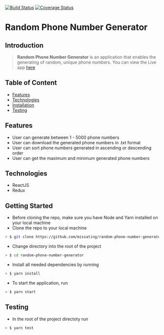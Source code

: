 [![Build Status](https://travis-ci.org/missating/random-phone-number-generator.svg?branch=develop)](https://travis-ci.org/missating/random-phone-number-generator)
[![Coverage Status](https://coveralls.io/repos/github/missating/random-phone-number-generator/badge.svg?branch=develop)](https://coveralls.io/github/missating/random-phone-number-generator?branch=develop)

# Random Phone Number Generator

## Introduction

> **Random Phone Number Generator** is an application that enables the generating of random, unique phone numbers. You can view the Live app [here](https://random-pn-generator.herokuapp.com/)

## Table of Content
- [Features](#features)
- [Technologies](#technologies)
- [Installation](#installation)
- [Testing](#testing) 

## Features

* User can generate between 1 - 5000 phone numbers
* User can download the generated phone numbers in .txt format
* User can sort phone numbers generated in ascending or descending order
* User can get the maximum and minimum generated phone numbers

## Technologies
* ReactJS
* Redux

## Getting Started

* Before cloning the repo, make sure you have Node and Yarn installed on your local machine
* Clone the repo to your local machine

```sh
> $ git clone https://github.com/missating/random-phone-number-generator.git
```

* Change directory into the root of the project 

```sh
> $ cd random-phone-number-generator
```

* Install all needed dependencies by running

```sh
> $ yarn install
```

* To start the application, run

```sh
> $ yarn start
```

## Testing

* In the root of the project directoty run

```sh
> $ yarn test
```
